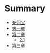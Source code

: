 # Summary

* [充佣宝](README.md)
* [第一章](chapter1.md)
* [第二章](jie-shao-ye-1.md)
  * [2.1](jie-shao-ye-1/21.md)
* 第三章

